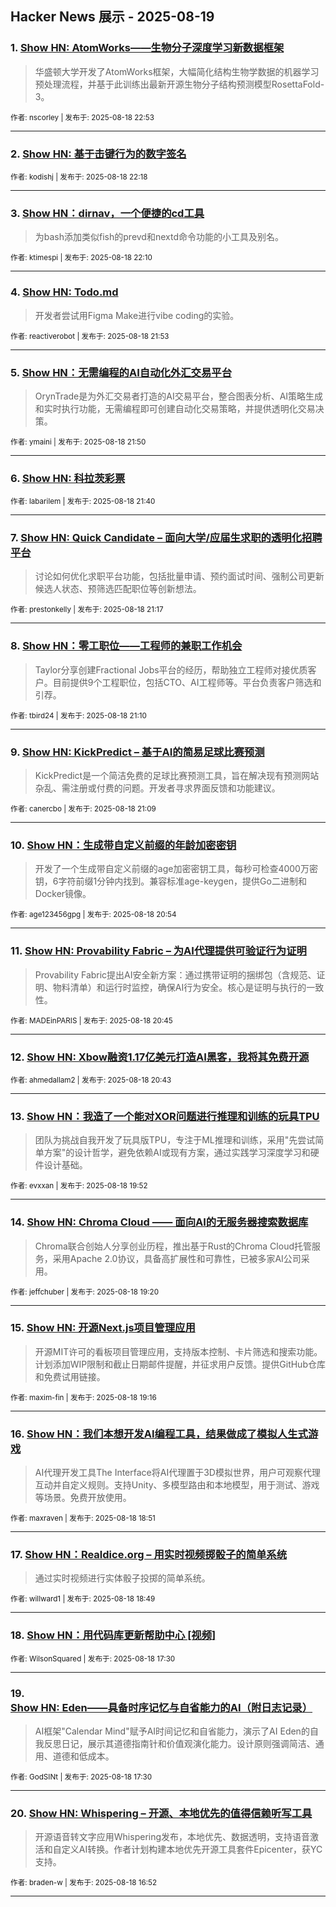## Hacker News 展示 - 2025-08-19


### 1. [Show HN: AtomWorks——生物分子深度学习新数据框架](https://news.ycombinator.com/item?id=44946176)
> 华盛顿大学开发了AtomWorks框架，大幅简化结构生物学数据的机器学习预处理流程，并基于此训练出最新开源生物分子结构预测模型RosettaFold-3。

<sub>作者: nscorley | 发布于: 2025-08-18 22:53</sub>

---

### 2. [Show HN: 基于击键行为的数字签名](https://news.ycombinator.com/item?id=44945894)

<sub>作者: kodishj | 发布于: 2025-08-18 22:18</sub>

---

### 3. [Show HN：dirnav，一个便捷的cd工具](https://news.ycombinator.com/item?id=44945837)
> 为bash添加类似fish的prevd和nextd命令功能的小工具及别名。

<sub>作者: ktimespi | 发布于: 2025-08-18 22:10</sub>

---

### 4. [Show HN: Todo.md](https://news.ycombinator.com/item?id=44945721)
> 开发者尝试用Figma Make进行vibe coding的实验。

<sub>作者: reactiverobot | 发布于: 2025-08-18 21:53</sub>

---

### 5. [Show HN：无需编程的AI自动化外汇交易平台](https://news.ycombinator.com/item?id=44945706)
> OrynTrade是为外汇交易者打造的AI交易平台，整合图表分析、AI策略生成和实时执行功能，无需编程即可创建自动化交易策略，并提供透明化交易决策。

<sub>作者: ymaini | 发布于: 2025-08-18 21:50</sub>

---

### 6. [Show HN: 科拉茨彩票](https://news.ycombinator.com/item?id=44945635)

<sub>作者: labarilem | 发布于: 2025-08-18 21:40</sub>

---

### 7. [Show HN: Quick Candidate – 面向大学/应届生求职的透明化招聘平台](https://news.ycombinator.com/item?id=44945446)
> 讨论如何优化求职平台功能，包括批量申请、预约面试时间、强制公司更新候选人状态、预筛选匹配职位等创新想法。

<sub>作者: prestonkelly | 发布于: 2025-08-18 21:17</sub>

---

### 8. [Show HN：零工职位——工程师的兼职工作机会](https://news.ycombinator.com/item?id=44945379)
> Taylor分享创建Fractional Jobs平台的经历，帮助独立工程师对接优质客户。目前提供9个工程职位，包括CTO、AI工程师等。平台负责客户筛选和引荐。

<sub>作者: tbird24 | 发布于: 2025-08-18 21:10</sub>

---

### 9. [Show HN: KickPredict – 基于AI的简易足球比赛预测](https://news.ycombinator.com/item?id=44945362)
> KickPredict是一个简洁免费的足球比赛预测工具，旨在解决现有预测网站杂乱、需注册或付费的问题。开发者寻求界面反馈和功能建议。

<sub>作者: canercbo | 发布于: 2025-08-18 21:09</sub>

---

### 10. [Show HN：生成带自定义前缀的年龄加密密钥](https://news.ycombinator.com/item?id=44945227)
> 开发了一个生成带自定义前缀的age加密密钥工具，每秒可检查4000万密钥，6字符前缀1分钟内找到。兼容标准age-keygen，提供Go二进制和Docker镜像。

<sub>作者: age123456gpg | 发布于: 2025-08-18 20:54</sub>

---

### 11. [Show HN: Provability Fabric – 为AI代理提供可验证行为证明](https://news.ycombinator.com/item?id=44945141)
> Provability Fabric提出AI安全新方案：通过携带证明的捆绑包（含规范、证明、物料清单）和运行时监控，确保AI行为安全。核心是证明与执行的一致性。

<sub>作者: MADEinPARIS | 发布于: 2025-08-18 20:45</sub>

---

### 12. [Show HN: Xbow融资1.17亿美元打造AI黑客，我将其免费开源](https://news.ycombinator.com/item?id=44945113)

<sub>作者: ahmedallam2 | 发布于: 2025-08-18 20:43</sub>

---

### 13. [Show HN：我造了一个能对XOR问题进行推理和训练的玩具TPU](https://news.ycombinator.com/item?id=44944592)
> 团队为挑战自我开发了玩具版TPU，专注于ML推理和训练，采用"先尝试简单方案"的设计哲学，避免依赖AI或现有方案，通过实践学习深度学习和硬件设计基础。

<sub>作者: evxxan | 发布于: 2025-08-18 19:52</sub>

---

### 14. [Show HN: Chroma Cloud —— 面向AI的无服务器搜索数据库](https://news.ycombinator.com/item?id=44944241)
> Chroma联合创始人分享创业历程，推出基于Rust的Chroma Cloud托管服务，采用Apache 2.0协议，具备高扩展性和可靠性，已被多家AI公司采用。

<sub>作者: jeffchuber | 发布于: 2025-08-18 19:20</sub>

---

### 15. [Show HN: 开源Next.js项目管理应用](https://news.ycombinator.com/item?id=44944207)
> 开源MIT许可的看板项目管理应用，支持版本控制、卡片筛选和搜索功能。计划添加WIP限制和截止日期邮件提醒，并征求用户反馈。提供GitHub仓库和免费试用链接。

<sub>作者: maxim-fin | 发布于: 2025-08-18 19:16</sub>

---

### 16. [Show HN：我们本想开发AI编程工具，结果做成了模拟人生式游戏](https://news.ycombinator.com/item?id=44943986)
> AI代理开发工具The Interface将AI代理置于3D模拟世界，用户可观察代理互动并自定义规则。支持Unity、多模型路由和本地模型，用于测试、游戏等场景。免费开放使用。

<sub>作者: maxraven | 发布于: 2025-08-18 18:51</sub>

---

### 17. [Show HN：Realdice.org – 用实时视频掷骰子的简单系统](https://news.ycombinator.com/item?id=44943967)
> 通过实时视频进行实体骰子投掷的简单系统。

<sub>作者: willward1 | 发布于: 2025-08-18 18:49</sub>

---

### 18. [Show HN：用代码库更新帮助中心 [视频]](https://news.ycombinator.com/item?id=44943190)

<sub>作者: WilsonSquared | 发布于: 2025-08-18 17:30</sub>

---

### 19. [Show HN: Eden——具备时序记忆与自省能力的AI（附日志记录）](https://news.ycombinator.com/item?id=44943182)
> AI框架"Calendar Mind"赋予AI时间记忆和自省能力，演示了AI Eden的自我反思日记，展示其道德指南针和价值观演化能力。设计原则强调简洁、通用、道德和低成本。

<sub>作者: GodSINt | 发布于: 2025-08-18 17:30</sub>

---

### 20. [Show HN: Whispering – 开源、本地优先的值得信赖听写工具](https://news.ycombinator.com/item?id=44942731)
> 开源语音转文字应用Whispering发布，本地优先、数据透明，支持语音激活和自定义AI转换。作者计划构建本地优先开源工具套件Epicenter，获YC支持。

<sub>作者: braden-w | 发布于: 2025-08-18 16:52</sub>

---
